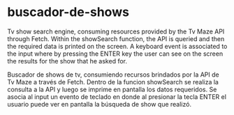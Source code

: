 # buscador-de-shows
Tv show search engine, consuming resources provided by the Tv Maze API through Fetch. Within the showSearch function, the API is queried and then the required data is printed on the screen. A keyboard event is associated to the input where by pressing the ENTER key the user can see on the screen the results for the show that he asked for.

Buscador de shows de tv, consumiendo recursos brindados por la API de Tv Maze a través de Fetch. 
Dentro de la funcion showSearch se realiza la consulta a la API y luego se imprime en pantalla los datos requeridos. Se asocia al input un evento de teclado en donde al presionar la tecla ENTER el usuario puede ver en pantalla la búsqueda de show que realizó.

